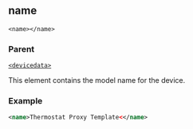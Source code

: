 ## name

`<name></name>`


### Parent

[`<devicedata>`][1]


This element contains the model name for the device.



### Example

```xml
<name>Thermostat Proxy Template<</name>
```

[1]:	https://snap-one.github.io/docs-driverworks-xml/#devicedata